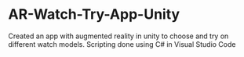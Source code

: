# AR-Watch-Try-App-Unity
 Created an app with augmented reality in unity to choose and try on different watch models. Scripting done using C# in Visual Studio Code
